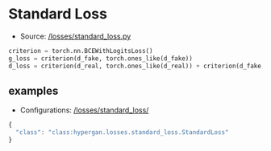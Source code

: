 # Standard Loss

* Source: [/losses/standard_loss.py](https://github.com/HyperGAN/HyperGAN/tree/pytorch/hypergan/losses/standard_loss.py)

```python
criterion = torch.nn.BCEWithLogitsLoss()
g_loss = criterion(d_fake, torch.ones_like(d_fake))
d_loss = criterion(d_real, torch.ones_like(d_real)) + criterion(d_fake, torch.zeros_like(d_fake))
```

## examples

* Configurations: [/losses/standard_loss/](https://github.com/HyperGAN/HyperGAN/tree/pytorch/hypergan/configurations/components/losses/standard_loss/)

```javascript
{
  "class": "class:hypergan.losses.standard_loss.StandardLoss"
}
```

